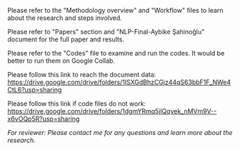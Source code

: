 Please refer to the "Methodology overview" and "Workflow" files to learn about the research and steps involved.

Please refer to "Papers" section and "NLP-Final-Aybike Şahinoğlu" document for the full paper and results.

Please refer to the "Codes" file to examine and run the codes. It would be better to run them on Google Collab.

Please follow this link to reach the document data: https://drive.google.com/drive/folders/1ISXGdBhzCGjz44qS63bbF1F_NWe4CtL6?usp=sharing

Please follow this link if code files do not work: https://drive.google.com/drive/folders/1dgmYRmq5jlQqyek_nMVm9V--x6vOQp5R?usp=sharing

*For reviewer: Please contact me for any questions and learn more about the research.*
